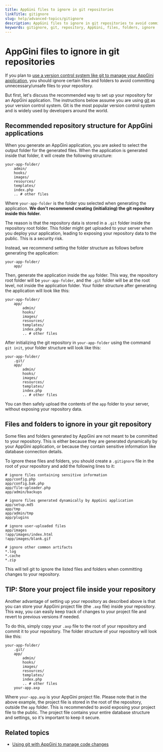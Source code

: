 ```yaml
---
title: AppGini files to ignore in git repositories
linkTitle: gitignore
slug: help/advanced-topics/gitignore
description: AppGini files to ignore in git repositories to avoid committing unnecessary/unsafe files to your repository.
keywords: gitignore, git, repository, AppGini, files, folders, ignore
---
```


# AppGini files to ignore in git repositories

If you plan to [use a version control system like git to manage your AppGini application](/appgini/screencasts/how-to-use-git-with-appgini-to-manage-code-changes),
you should ignore certain files and folders to avoid committing unnecessary/unsafe files
to your repository.

But first, let's discuss the recommended way to set up your repository for an AppGini application.
The instructions below assume you are using [git](https://git-scm.com/) as your version control system.
Git is the most popular version control system and is widely used by developers around the world.

## Recommended repository structure for AppGini applications

When you generate an AppGini application, you are asked to select the output folder for the generated files.
When the application is generated inside that folder, it will create the following structure:

```
your-app-folder/
	admin/
	hooks/
	images/
	resources/
	templates/
	index.php
	.. # other files
```

Where `your-app-folder` is the folder you selected when generating the application.
**We don't recommend creating (initializing) the git repository inside this folder.**

The reason is that the repository data is stored in a `.git` folder inside the repository root folder.
This folder might get uploaded to your server when you deploy your application, leading to exposing
your repository data to the public. This is a security risk.

Instead, we recommend setting the folder structure as follows before generating the application:

```
your-app-folder/
	app/
```

Then, generate the application inside the `app` folder. This way, the repository root folder will be
`your-app-folder`, and the `.git` folder will be at the root level, not inside the application folder.
Your folder structure after generating the application will look like this:

```
your-app-folder/
	app/
		admin/
		hooks/
		images/
		resources/
		templates/
		index.php
		.. # other files
```

After initializing the git repository in `your-app-folder` using the command `git init`, your
folder structure will look like this:

```
your-app-folder/
	.git/
	app/
		admin/
		hooks/
		images/
		resources/
		templates/
		index.php
		.. # other files
```

You can then safely upload the contents of the `app` folder to your server, without exposing your
repository data.

## Files and folders to ignore in your git repository

Some files and folders generated by AppGini are not meant to be committed to your repository.
This is either because they are generated dynamically by your AppGini application, or because they contain sensitive
information like database connection details.

To ignore these files and folders, you should create a `.gitignore` file in the root of your repository
and add the following lines to it:

```
# ignore files containing sensitive information
app/config.php
app/config.bak.php
app/file-uploader.php
app/admin/backups

# ignore files generated dynamically by AppGini application
app/setup.md5
app/tmp
app/admin/tmp
app/plugins

# ignore user-uploaded files
app/images
!app/images/index.html
!app/images/blank.gif

# ignore other common artifacts
*.log
*.cache
*.zip
```

This will tell git to ignore the listed files and folders when committing changes to your repository.

## TIP: Store your project file inside your repository

Another advantage of setting up your repository as described above is that you can store your AppGini
project file (the `.axp` file) inside your repository. This way, you can easily keep track of changes
to your project file and revert to previous versions if needed.

To do this, simply copy your `.axp` file to the root of your repository and commit it to your repository.
The folder structure of your repository will look like this:

```
your-app-folder/
	.git/
	app/
		admin/
		hooks/
		images/
		resources/
		templates/
		index.php
		.. # other files
	your-app.axp
```

Where `your-app.axp` is your AppGini project file. Please note that in the above example, the project file
is stored in the root of the repository, outside the `app` folder. This is recommended to avoid exposing
your project file to the public. The project file contains your entire database structure and settings,
so it's important to keep it secure.

## Related topics

* [Using git with AppGini to manage code changes](/appgini/screencasts/how-to-use-git-with-appgini-to-manage-code-changes)

